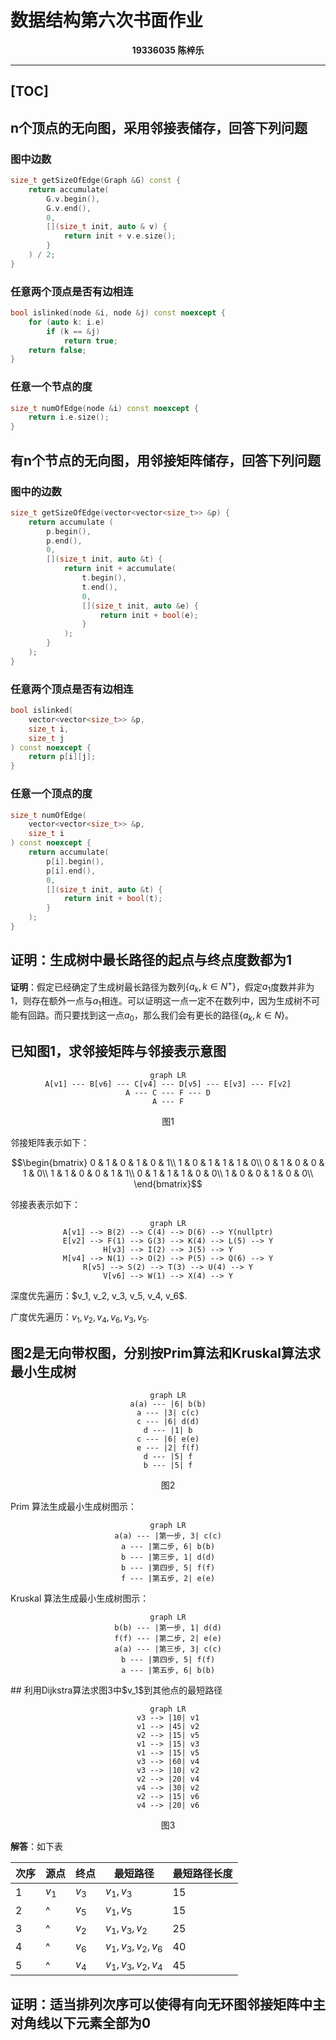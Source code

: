 # 数据结构第六次书面作业

<center>
<b>
    19336035 陈梓乐
</b>
</center>

---

[TOC]
---

## n个顶点的无向图，采用邻接表储存，回答下列问题
### 图中边数
```cpp
size_t getSizeOfEdge(Graph &G) const {
    return accumulate(
        G.v.begin(), 
        G.v.end(), 
        0, 
        [](size_t init, auto & v) {
            return init + v.e.size();
        }
    ) / 2;
}
```
### 任意两个顶点是否有边相连
```cpp
bool islinked(node &i, node &j) const noexcept {
    for (auto k: i.e)
        if (k == &j)
            return true;
    return false;
}
```
### 任意一个节点的度
```cpp
size_t numOfEdge(node &i) const noexcept {
    return i.e.size();
}
```

## 有n个节点的无向图，用邻接矩阵储存，回答下列问题
### 图中的边数
```cpp
size_t getSizeOfEdge(vector<vector<size_t>> &p) {
    return accumulate (
        p.begin(), 
        p.end(),
        0, 
        [](size_t init, auto &t) {
            return init + accumulate(
                t.begin(),
                t.end(),
                0, 
                [](size_t init, auto &e) {
                    return init + bool(e);
                }
            );
        }
    );
}
```
### 任意两个顶点是否有边相连
```cpp
bool islinked(
    vector<vector<size_t>> &p,
    size_t i,
    size_t j
) const noexcept {
    return p[i][j];
}
```
### 任意一个顶点的度
```cpp
size_t numOfEdge(
    vector<vector<size_t>> &p,
    size_t i
) const noexcept {
    return accumulate(
        p[i].begin(),
        p[i].end(),
        0, 
        [](size_t init, auto &t) {
            return init + bool(t);
        }
    );
}
```

## 证明：生成树中最长路径的起点与终点度数都为1
**证明**：假定已经确定了生成树最长路径为数列$\{a_k, k\in N^+\}$，假定$a_1$度数并非为1，则存在额外一点与$a_1$相连。可以证明这一点一定不在数列中，因为生成树不可能有回路。而只要找到这一点$a_0$，那么我们会有更长的路径$\{a_k, k\in N\}$。

## 已知图1，求邻接矩阵与邻接表示意图
<center>

```mermaid
graph LR
A[v1] --- B[v6] --- C[v4] --- D[v5] --- E[v3] --- F[v2]
A --- C --- F --- D
A --- F
```

图1
</center>

邻接矩阵表示如下：

```math
\begin{bmatrix} 
0 & 1 & 0 & 1 & 0 & 1\\
1 & 0 & 1 & 1 & 1 & 0\\
0 & 1 & 0 & 0 & 1 & 0\\
1 & 1 & 0 & 0 & 1 & 1\\
0 & 1 & 1 & 1 & 0 & 0\\
1 & 0 & 0 & 1 & 0 & 0\\
\end{bmatrix}
```

邻接表表示如下：
<center>

```mermaid
graph LR
A[v1] --> B(2) --> C(4) --> D(6) --> Y(nullptr)
E[v2] --> F(1) --> G(3) --> K(4) --> L(5) --> Y
H[v3] --> I(2) --> J(5) --> Y
M[v4] --> N(1) --> O(2) --> P(5) --> Q(6) --> Y
R[v5] --> S(2) --> T(3) --> U(4) --> Y
V[v6] --> W(1) --> X(4) --> Y
```
</center>
深度优先遍历：$v_1, v_2, v_3, v_5, v_4, v_6$.

广度优先遍历：$v_1, v_2, v_4, v_6, v_3, v_5$.

## 图2是无向带权图，分别按Prim算法和Kruskal算法求最小生成树
<center>

```mermaid
graph LR
a(a) --- |6| b(b)
a --- |3| c(c)
c --- |6| d(d)
d --- |1| b
c --- |6| e(e)
e --- |2| f(f)
d --- |5| f
b --- |5| f
```

图2
</center>

Prim 算法生成最小生成树图示：
<center>

```mermaid
graph LR
a(a) --- |第一步, 3| c(c)
a --- |第二步, 6| b(b)
b --- |第三步, 1| d(d)
b --- |第四步, 5| f(f)
f --- |第五步, 2| e(e)
```
</center>

Kruskal 算法生成最小生成树图示：
<center>

```mermaid
graph LR
b(b) --- |第一步, 1| d(d)
f(f) --- |第二步, 2| e(e)
a(a) --- |第三步, 3| c(c)
b --- |第四步, 5| f(f)
a --- |第五步, 6| b(b)
```
</center>
## 利用Dijkstra算法求图3中$v_1$到其他点的最短路径

<center>

```mermaid
graph LR
v3 --> |10| v1
v1 --> |45| v2
v2 --> |15| v5
v1 --> |15| v3
v1 --> |15| v5
v3 --> |60| v4
v3 --> |10| v2
v2 --> |20| v4
v4 --> |30| v2
v2 --> |15| v6
v4 --> |20| v6
```
图3
</center>

**解答**：如下表

<center>

|次序|源点|终点|最短路径|最短路径长度|
|--|--|--|--|--|
|1|$v_1$|$v_3$|$v_1, v_3$|15|
|2|^|$v_5$|$v_1, v_5$|15|
|3|^|$v_2$|$v_1, v_3, v_2$|25|
|4|^|$v_6$|$v_1, v_3, v_2, v_6$|40|
|5|^|$v_4$|$v_1, v_3, v_2, v_4$|45|
</center>

## 证明：适当排列次序可以使得有向无环图邻接矩阵中主对角线以下元素全部为0
